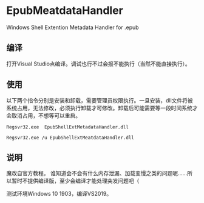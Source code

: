 ﻿# EpubMeatdataHandler
 Windows Shell Extention Metadata Handler for .epub


 ## 编译
 打开Visual Studio点编译。调试也行不过会报不能执行（当然不能直接执行）。

 ## 使用

 以下两个指令分别是安装和卸载，需要管理员权限执行。一旦安装，dll文件将被系统占用，无法修改，必须执行卸载才可修改。卸载后可能需要等一段时间系统才会取消占用，不想等可以重启。
 
``` Regsvr32.exe  EpubShellExtMetadataHandler.dll ```

``` Regsvr32.exe /u EpubShellExtMeatdataHandler.dll ```

 ## 说明
 魔改自官方教程。
 谁知道会不会有什么内存泄漏、加载变慢之类的问题呢……所以暂时不提供编译版，至少会编译才能处理突发问题吧（
 
 测试环境Windows 10 1903，编译VS2019。

